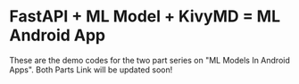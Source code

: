 # FastAPI + ML Model + KivyMD = ML Android App 
These are the demo codes for the two part series on "ML Models In Android Apps". Both Parts Link will be updated soon!

